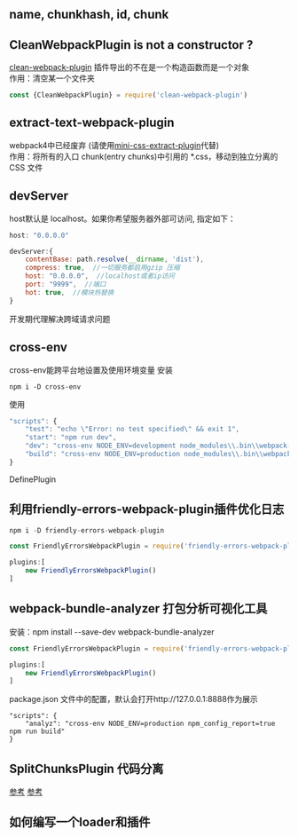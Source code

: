 ## name, chunkhash, id, chunk 

## CleanWebpackPlugin is not a constructor ?
[clean-webpack-plugin](https://github.com/johnagan/clean-webpack-plugin#options-and-defaults-optional) 插件导出的不在是一个构造函数而是一个对象    
作用：清空某一个文件夹
```javascript
const {CleanWebpackPlugin} = require('clean-webpack-plugin')
```

## extract-text-webpack-plugin
webpack4中已经废弃  (请使用[mini-css-extract-plugin](https://github.com/webpack-contrib/mini-css-extract-plugin)代替)     
作用：将所有的入口 chunk(entry chunks)中引用的 *.css，移动到独立分离的 CSS 文件


## devServer
host默认是 localhost。如果你希望服务器外部可访问, 指定如下：
```javascript
host: "0.0.0.0"
```
```javascript
devServer:{
	contentBase: path.resolve(__dirname, 'dist'),
	compress: true,  //一切服务都启用gzip 压缩
	host: "0.0.0.0",  //localhost或者ip访问
	port: "9999",  //端口
	hot: true,  //模块热替换
}
```
开发期代理解决跨域请求问题


## cross-env
cross-env能跨平台地设置及使用环境变量	
安装
```
npm i -D cross-env
```
使用
```javascript
"scripts": {
	"test": "echo \"Error: no test specified\" && exit 1",
	"start": "npm run dev",
	"dev": "cross-env NODE_ENV=development node_modules\\.bin\\webpack-dev-server --config=webpack.dev.js",
	"build": "cross-env NODE_ENV=production node_modules\\.bin\\webpack --config=webpack.prod.js"
}
```
DefinePlugin

## 利用friendly-errors-webpack-plugin插件优化日志
```javascript
npm i -D friendly-errors-webpack-plugin
```
```javascript
const FriendlyErrorsWebpackPlugin = require('friendly-errors-webpack-plugin')

plugins:[
	new FriendlyErrorsWebpackPlugin()
]
```


## webpack-bundle-analyzer 打包分析可视化工具
安装：npm install --save-dev webpack-bundle-analyzer
```javascript
const FriendlyErrorsWebpackPlugin = require('friendly-errors-webpack-plugin')

plugins:[
	new FriendlyErrorsWebpackPlugin()
]
```
package.json 文件中的配置，默认会打开http://127.0.0.1:8888作为展示
```
"scripts": {
    "analyz": "cross-env NODE_ENV=production npm_config_report=true npm run build"
}
```

## SplitChunksPlugin 代码分离

[参考](https://juejin.im/post/5b99b9cd6fb9a05cff32007a)
[参考](https://juejin.im/post/5af1677c6fb9a07ab508dabb)

## 如何编写一个loader和插件